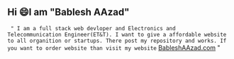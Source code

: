 ## Hi :smile:I am "Bablesh AAzad" 

``` " I am a full stack web devloper and Electronics and Telecommunication Engineer(ET&T). I want to give a affordable website to all organition or startups. There post my repository and works. If you want to order website than visit my website``` [BableshAAzad.com](https://bableshaazad.com) "

